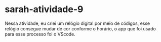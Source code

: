 # sarah-atividade-9
Nessa atividade, eu criei um relógio digital por meio de códigos, esse relógio consegue mudar de cor conforme o horário, o app que foi usado para esse processo foi o VScode.
